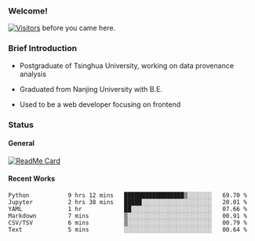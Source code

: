 ### Welcome!

[![Visitors](https://visitor-badge.laobi.icu/badge?page_id=HermitSun.HermitSun)]() before you came here.

### Brief Introduction

- Postgraduate of Tsinghua University, working on data provenance analysis

- Graduated from Nanjing University with B.E.

- Used to be a web developer focusing on frontend

### Status

#### General

[![ReadMe Card](https://github-readme-stats.hermitsun.vercel.app/api?username=HermitSun&count_private=true&show_icons=true)]()

#### Recent Works

<!--START_SECTION:waka-->

```text
Python           9 hrs 12 mins   █████████████████▒░░░░░░░   69.70 %
Jupyter          2 hrs 38 mins   █████░░░░░░░░░░░░░░░░░░░░   20.01 %
YAML             1 hr            ██░░░░░░░░░░░░░░░░░░░░░░░   07.66 %
Markdown         7 mins          ▒░░░░░░░░░░░░░░░░░░░░░░░░   00.91 %
CSV/TSV          6 mins          ▒░░░░░░░░░░░░░░░░░░░░░░░░   00.79 %
Text             5 mins          ░░░░░░░░░░░░░░░░░░░░░░░░░   00.64 %
```

<!--END_SECTION:waka-->
